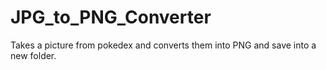 # JPG_to_PNG_Converter

Takes a picture from pokedex and converts them into PNG and save into a new folder.
